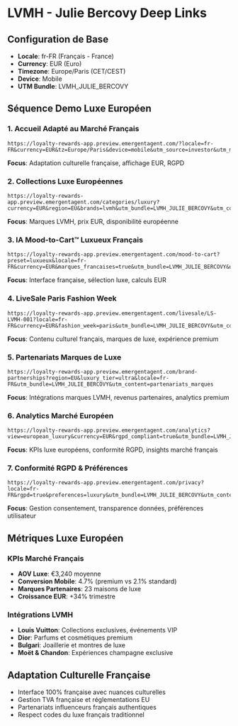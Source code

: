 # LVMH - Julie Bercovy Deep Links

## Configuration de Base
- **Locale**: fr-FR (Français - France)
- **Currency**: EUR (Euro)
- **Timezone**: Europe/Paris (CET/CEST)
- **Device**: Mobile
- **UTM Bundle**: LVMH_JULIE_BERCOVY

## Séquence Demo Luxe Européen

### 1. Accueil Adapté au Marché Français
```
https://loyalty-rewards-app.preview.emergentagent.com/?locale=fr-FR&currency=EUR&tz=Europe/Paris&device=mobile&utm_source=investor&utm_medium=email&utm_campaign=series_a&utm_bundle=LVMH_JULIE_BERCOVY&utm_content=accueil_francais
```
**Focus**: Adaptation culturelle française, affichage EUR, RGPD

### 2. Collections Luxe Européennes
```
https://loyalty-rewards-app.preview.emergentagent.com/categories/luxury?currency=EUR&region=EU&brands=lvmh&utm_bundle=LVMH_JULIE_BERCOVY&utm_content=collections_luxe
```
**Focus**: Marques LVMH, prix EUR, disponibilité européenne

### 3. IA Mood-to-Cart™ Luxueux Français
```
https://loyalty-rewards-app.preview.emergentagent.com/mood-to-cart?preset=luxueux&locale=fr-FR&currency=EUR&marques_francaises=true&utm_bundle=LVMH_JULIE_BERCOVY&utm_content=ia_mood_cart
```
**Focus**: Interface française, sélection luxe, calculs EUR

### 4. LiveSale Paris Fashion Week
```
https://loyalty-rewards-app.preview.emergentagent.com/livesale/LS-LVMH-001?locale=fr-FR&currency=EUR&fashion_week=paris&utm_bundle=LVMH_JULIE_BERCOVY&utm_content=livesale_pfw
```
**Focus**: Contenu culturel français, marques de luxe, expérience premium

### 5. Partenariats Marques de Luxe
```
https://loyalty-rewards-app.preview.emergentagent.com/brand-partnerships?region=EU&luxury_tier=ultra&locale=fr-FR&utm_bundle=LVMH_JULIE_BERCOVY&utm_content=partenariats_marques
```
**Focus**: Intégrations marques LVMH, revenus partenaires, analytics premium

### 6. Analytics Marché Européen
```
https://loyalty-rewards-app.preview.emergentagent.com/analytics?view=european_luxury&currency=EUR&rgpd_compliant=true&utm_bundle=LVMH_JULIE_BERCOVY&utm_content=analytics_europeen
```
**Focus**: KPIs luxe européens, conformité RGPD, insights marché français

### 7. Conformité RGPD & Préférences
```
https://loyalty-rewards-app.preview.emergentagent.com/privacy?locale=fr-FR&rgpd=true&preferences=luxury&utm_bundle=LVMH_JULIE_BERCOVY&utm_content=rgpd_conformite
```
**Focus**: Gestion consentement, transparence données, préférences utilisateur

## Métriques Luxe Européen

### KPIs Marché Français
- **AOV Luxe**: €3,240 moyenne
- **Conversion Mobile**: 4.7% (premium vs 2.1% standard)
- **Marques Partenaires**: 23 maisons de luxe
- **Croissance EUR**: +34% trimestre

### Intégrations LVMH
- **Louis Vuitton**: Collections exclusives, événements VIP
- **Dior**: Parfums et cosmétiques premium
- **Bulgari**: Joaillerie et montres de luxe
- **Moët & Chandon**: Expériences champagne exclusive

## Adaptation Culturelle Française
- Interface 100% française avec nuances culturelles
- Gestion TVA française et réglementations EU
- Partenariats influenceurs français authentiques
- Respect codes du luxe français traditionnel